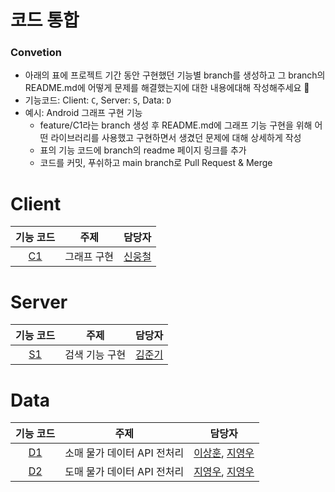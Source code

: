 # 코드 통합

### Convetion

- 아래의 표에 프로젝트 기간 동안 구현했던 기능별 branch를 생성하고 그 branch의 README.md에 어떻게 문제를 해결했는지에 대한 내용에대해 작성해주세요 🤗
- 기능코드: Client: `C`, Server: `S`, Data: `D`  
- 예시: Android 그래프 구현 기능
  - feature/C1라는 branch 생성 후 README.md에 그래프 기능 구현을 위해 어떤 라이브러리를 사용했고 구현하면서 생겼던 문제에 대해 상세하게 작성
  - 표의 기능 코드에 branch의 readme 페이지 링크를 추가
  - 코드를 커밋, 푸쉬하고 main branch로 Pull Request & Merge


# Client

| 기능 코드 | 주제 | 담당자 |
|:----:| :-----------:|:-----:|
| [C1]() | 그래프 구현 | [신웅철](https://github.com/woongcheol) | 

# Server

| 기능 코드 | 주제 | 담당자 |
|:----:| :-----------:|:-----:|
| [S1]() | 검색 기능 구현 | [김준기](https://github.com/wnsrlllll) | 

# Data

| 기능 코드 | 주제 | 담당자 |
|:----:| :-----------:|:-----:|
| [D1]() | 소매 물가 데이터 API 전처리 | [이상훈](https://github.com/ithingv), [지영우]((https://github.com/Angwoo-the-Fuego)) |
| [D2]() | 도매 물가 데이터 API 전처리 | [지영우](https://github.com/Angwoo-the-Fuego), [지영우](https://github.com/ithingv) |

